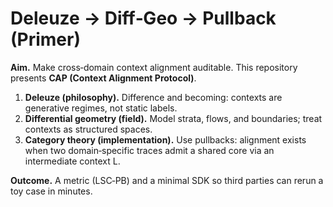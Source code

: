 # Deleuze → Diff‑Geo → Pullback (Primer)

**Aim.** Make cross‑domain context alignment auditable. This repository presents **CAP (Context Alignment Protocol)**.

1) **Deleuze (philosophy).** Difference and becoming: contexts are generative regimes, not static labels.
2) **Differential geometry (field).** Model strata, flows, and boundaries; treat contexts as structured spaces.
3) **Category theory (implementation).** Use pullbacks: alignment exists when two domain‑specific traces admit a shared core via an intermediate context L.

**Outcome.** A metric (LSC‑PB) and a minimal SDK so third parties can rerun a toy case in minutes.
